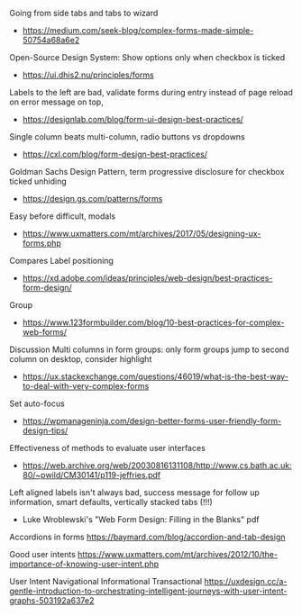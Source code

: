 Going from side tabs and tabs to wizard
* https://medium.com/seek-blog/complex-forms-made-simple-50754a68a6e2

Open-Source Design System: Show options only when checkbox is ticked
* https://ui.dhis2.nu/principles/forms

Labels to the left are bad, validate forms during entry instead of page reload on error message on top, 
* https://designlab.com/blog/form-ui-design-best-practices/

Single column beats multi-column, radio buttons vs dropdowns
* https://cxl.com/blog/form-design-best-practices/

Goldman Sachs Design Pattern, term progressive disclosure for checkbox ticked unhiding
* https://design.gs.com/patterns/forms

Easy before difficult, modals
* https://www.uxmatters.com/mt/archives/2017/05/designing-ux-forms.php

Compares Label positioning
* https://xd.adobe.com/ideas/principles/web-design/best-practices-form-design/

Group
* https://www.123formbuilder.com/blog/10-best-practices-for-complex-web-forms/

Discussion Multi columns in form groups: only form groups jump to second column on desktop, consider highlight
* https://ux.stackexchange.com/questions/46019/what-is-the-best-way-to-deal-with-very-complex-forms

Set auto-focus
* https://wpmanageninja.com/design-better-forms-user-friendly-form-design-tips/

Effectiveness of methods to evaluate user interfaces
* https://web.archive.org/web/20030816131108/http://www.cs.bath.ac.uk:80/~pwild/CM30141/p119-jeffries.pdf

Left aligned labels isn't always bad, success message for follow up information, smart defaults, vertically stacked tabs (!!!)
* Luke Wroblewski's "Web Form Design: Filling in the Blanks" pdf

Accordions in forms
https://baymard.com/blog/accordion-and-tab-design

Good user intents
https://www.uxmatters.com/mt/archives/2012/10/the-importance-of-knowing-user-intent.php

User Intent Navigational Informational Transactional
https://uxdesign.cc/a-gentle-introduction-to-orchestrating-intelligent-journeys-with-user-intent-graphs-503192a637e2